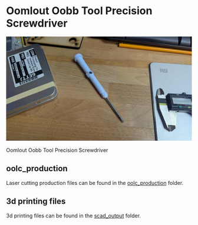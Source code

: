 # Oomlout Oobb Tool Precision Screwdriver
[![](image_600.jpg)](image.jpg)













Oomlout Oobb Tool Precision Screwdriver  
  





















## oolc_production
Laser cutting production files can be found in the [oolc_production](oolc_production) folder.

## 3d printing files
3d printing files can be found in the [scad_output](scad_output) folder.

